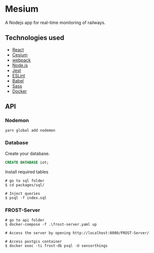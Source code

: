 # Mesium

A Nodejs app for real-time monitoring of railways.

## Technologies used

- [React](https://reactjs.org/)
- [Cesium](https://cesium.com/)
- [webpack](https://webpack.js.org/)
- [Node.js](https://nodejs.org/en/)
- [Jest](https://jestjs.io/)
- [ESLint](https://eslint.org/)
- [Babel](https://babeljs.io/)
- [Sass](https://sass-lang.com/)
- [Docker](https://www.docker.com/)

## API

### Nodemon

``` shell
yarn global add nodemon
```

### Database

Create your database.

``` sql
CREATE DATABASE iot;
```

Install required tables

``` shell
# go to sql folder
$ cd packages/sql/

# Inject queries
$ psql -f index.sql
```

### FROST-Server

``` shell
# go to api folder
$ docker-compose -f .\frost-server.yaml up

# Access the server by opening http://localhost:8080/FROST-Server/

# Access postgis container
$ docker exec -ti frost-db psql -U sensorthings
```
